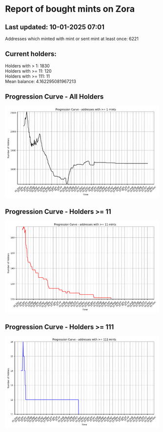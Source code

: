 # Report of bought mints on Zora
## Last updated: 10-01-2025 07:01
Addresses which minted with mint or sent mint at least once: 6221

## Current holders:
Holders with > 1: 1830  
Holders with >= 11: 120  
Holders with >= 111: 11  
Mean balance: 4.162295081967213  

## Progression Curve - All Holders
![addresses with >= 1 mint](progression_curve_all.png)
## Progression Curve - Holders >= 11
![addresses with >= 11 mints](progression_curve_gt_11.png)
## Progression Curve - Holders >= 111
![addresses with >= 111 mints](progression_curve_gt_111.png)
